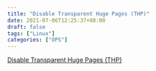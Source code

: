 ```yaml
---
title: "Disable Transparent Huge Pages (THP)"
date: 2021-07-06T12:25:37+08:00
draft: false
tags: ["Linux"]
categories: ["OPS"]
---
```




[Disable Transparent Huge Pages (THP)](https://docs.mongodb.com/manual/tutorial/transparent-huge-pages/)

